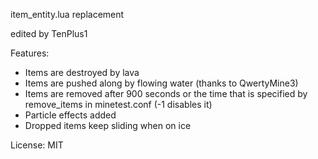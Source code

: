 item_entity.lua replacement

edited by TenPlus1

Features:
- Items are destroyed by lava
- Items are pushed along by flowing water (thanks to QwertyMine3)
- Items are removed after 900 seconds or the time that is specified by
   remove_items in minetest.conf (-1 disables it)
- Particle effects added
- Dropped items keep sliding when on ice

License: MIT
